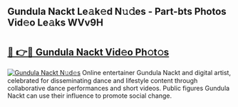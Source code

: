 ## Gundula Nackt Le𝚊k𝚎d N𝚞𝚍es - Part-bts Photos Vid𝚎o Le𝚊ks WVv9H

# <h2><a href="http://fb7eosu.evod.top/?m=Gundula+Nackt">🔗 👉🔴 Gundula Nackt Vid𝚎o Ph𝚘t𝚘s</a></h2>

[![Gundula Nackt N𝚞d𝚎s](https://i.imgur.com/8V9OHl7.gif)](http://fb7eosu.evod.top/?m=Gundula+Nackt)
Online entertainer Gundula Nackt and digital artist, celebrated for disseminating dance and lifestyle content through collaborative dance performances and short videos. Public figures Gundula Nackt can use their influence to promote social change. 
